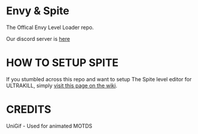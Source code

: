 # Envy & Spite
The Offical Envy Level Loader repo.

Our discord server is [here](https://discord.gg/RY8J67neJ9)

# HOW TO SETUP SPITE
If you stumbled across this repo and want to setup The Spite level editor for ULTRAKILL, simply [visit this page on the wiki](https://layzyidiot.github.io/e-sw/#/setup-editor).

# CREDITS
UniGif - Used for animated MOTDS